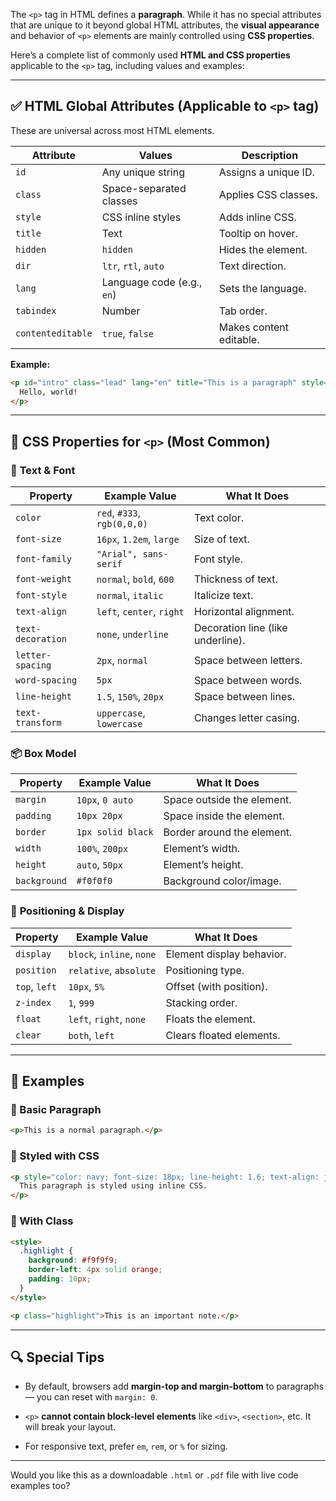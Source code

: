 
The `<p>` tag in HTML defines a **paragraph**. While it has no special attributes that are unique to it beyond global HTML attributes, the **visual appearance** and behavior of `<p>` elements are mainly controlled using **CSS properties**.

Here’s a complete list of commonly used **HTML and CSS properties** applicable to the `<p>` tag, including values and examples:

* * *

✅ **HTML Global Attributes (Applicable to `<p>` tag)**
------------------------------------------------------

These are universal across most HTML elements.

| **Attribute** | **Values** | **Description** |
| --- | --- | --- |
| `id` | Any unique string | Assigns a unique ID. |
| `class` | Space-separated classes | Applies CSS classes. |
| `style` | CSS inline styles | Adds inline CSS. |
| `title` | Text | Tooltip on hover. |
| `hidden` | `hidden` | Hides the element. |
| `dir` | `ltr`, `rtl`, `auto` | Text direction. |
| `lang` | Language code (e.g., `en`) | Sets the language. |
| `tabindex` | Number | Tab order. |
| `contenteditable` | `true`, `false` | Makes content editable. |

**Example:**

```html
<p id="intro" class="lead" lang="en" title="This is a paragraph" style="color:blue;">
  Hello, world!
</p>
```

* * *

🎨 **CSS Properties for `<p>` (Most Common)**
---------------------------------------------

### 📌 **Text & Font**

| **Property** | **Example Value** | **What It Does** |
| --- | --- | --- |
| `color` | `red`, `#333`, `rgb(0,0,0)` | Text color. |
| `font-size` | `16px`, `1.2em`, `large` | Size of text. |
| `font-family` | `"Arial", sans-serif` | Font style. |
| `font-weight` | `normal`, `bold`, `600` | Thickness of text. |
| `font-style` | `normal`, `italic` | Italicize text. |
| `text-align` | `left`, `center`, `right` | Horizontal alignment. |
| `text-decoration` | `none`, `underline` | Decoration line (like underline). |
| `letter-spacing` | `2px`, `normal` | Space between letters. |
| `word-spacing` | `5px` | Space between words. |
| `line-height` | `1.5`, `150%`, `20px` | Space between lines. |
| `text-transform` | `uppercase`, `lowercase` | Changes letter casing. |

### 📦 **Box Model**

| **Property** | **Example Value** | **What It Does** |
| --- | --- | --- |
| `margin` | `10px`, `0 auto` | Space outside the element. |
| `padding` | `10px 20px` | Space inside the element. |
| `border` | `1px solid black` | Border around the element. |
| `width` | `100%`, `200px` | Element’s width. |
| `height` | `auto`, `50px` | Element’s height. |
| `background` | `#f0f0f0` | Background color/image. |

### 📐 **Positioning & Display**

| **Property** | **Example Value** | **What It Does** |
| --- | --- | --- |
| `display` | `block`, `inline`, `none` | Element display behavior. |
| `position` | `relative`, `absolute` | Positioning type. |
| `top`, `left` | `10px`, `5%` | Offset (with position). |
| `z-index` | `1`, `999` | Stacking order. |
| `float` | `left`, `right`, `none` | Floats the element. |
| `clear` | `both`, `left` | Clears floated elements. |

* * *

🧪 **Examples**
---------------

### 🔹 Basic Paragraph

```html
<p>This is a normal paragraph.</p>
```

### 🔹 Styled with CSS

```html
<p style="color: navy; font-size: 18px; line-height: 1.6; text-align: justify;">
  This paragraph is styled using inline CSS.
</p>
```

### 🔹 With Class

```html
<style>
  .highlight {
    background: #f9f9f9;
    border-left: 4px solid orange;
    padding: 10px;
  }
</style>

<p class="highlight">This is an important note.</p>
```

* * *

🔍 **Special Tips**
-------------------

*   By default, browsers add **margin-top and margin-bottom** to paragraphs — you can reset with `margin: 0`.
    
*   `<p>` **cannot contain block-level elements** like `<div>`, `<section>`, etc. It will break your layout.
    
*   For responsive text, prefer `em`, `rem`, or `%` for sizing.
    

* * *

Would you like this as a downloadable `.html` or `.pdf` file with live code examples too?

